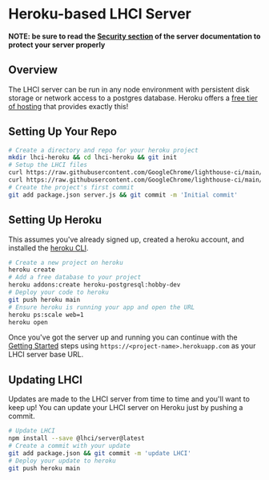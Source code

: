 # Heroku-based LHCI Server

**NOTE: be sure to read the [Security section](../../server.md#Security) of the server documentation to protect your server properly**

## Overview

The LHCI server can be run in any node environment with persistent disk storage or network access to a postgres database. Heroku offers a [free tier of hosting](https://www.heroku.com/pricing) that provides exactly this!

## Setting Up Your Repo

```bash
# Create a directory and repo for your heroku project
mkdir lhci-heroku && cd lhci-heroku && git init
# Setup the LHCI files
curl https://raw.githubusercontent.com/GoogleChrome/lighthouse-ci/main/docs/recipes/heroku-server/package.json > package.json
curl https://raw.githubusercontent.com/GoogleChrome/lighthouse-ci/main/docs/recipes/heroku-server/server.js > server.js
# Create the project's first commit
git add package.json server.js && git commit -m 'Initial commit'
```

## Setting Up Heroku

This assumes you've already signed up, created a heroku account, and installed the [heroku CLI](https://devcenter.heroku.com/articles/heroku-cli).

```bash
# Create a new project on heroku
heroku create
# Add a free database to your project
heroku addons:create heroku-postgresql:hobby-dev
# Deploy your code to heroku
git push heroku main
# Ensure heroku is running your app and open the URL
heroku ps:scale web=1
heroku open
```

Once you've got the server up and running you can continue with the [Getting Started](../../getting-started.md#The-Lighthouse-CI-Server) steps using `https://<project-name>.herokuapp.com` as your LHCI server base URL.

## Updating LHCI

Updates are made to the LHCI server from time to time and you'll want to keep up! You can update your LHCI server on Heroku just by pushing a commit.

```bash
# Update LHCI
npm install --save @lhci/server@latest
# Create a commit with your update
git add package.json && git commit -m 'update LHCI'
# Deploy your update to heroku
git push heroku main
```
